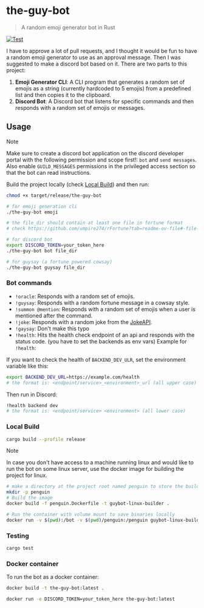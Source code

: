 # the-guy-bot

> A random emoji generator bot in Rust


[![Test](https://github.com/ShawonAshraf/summoner-emoji-bot/actions/workflows/test.yml/badge.svg)](https://github.com/ShawonAshraf/summoner-emoji-bot/actions/workflows/test.yml)

I have to approve a lot of pull requests, and I thought it would be fun to have a random emoji generator to use as an
approval message. Then I was suggested to make a discord bot based on it. There are two parts to this project:

1. **Emoji Generator CLI**: A CLI program that generates a random set of emojis as a string (currently hardcoded to 5
   emojis) from a predefined list and then copies it to the
   clipboard.
2. **Discord Bot**: A Discord bot that listens for specific commands and then responds with a random set of emojis
   or messages.

## Usage

> [!NOTE]
> Make sure to create a discord bot application on the discord developer portal with the following permission and scope
> first!:
> `bot` and `send messages`. Also enable `GUILD_MESSAGES` permissions in the privileged access section so that the bot
> can read
> instructions.


Build the project locally (check [Local Build](#local-build)) and then run:

```bash
chmod +x target/release/the-guy-bot

# for emoji generation cli
./the-guy-bot emoji

# the file_dir should contain at least one file in fortune format
# check https://github.com/umpire274/rFortune?tab=readme-ov-file#-file-format

# for discord bot
export DISCORD_TOKEN=your_token_here
./the-guy-bot bot file_dir

# for guysay (a fortune powered cowsay)
./the-guy-bot guysay file_dir
```

### Bot commands

- `!oracle`: Responds with a random set of emojis.
- `!guysay`: Responds with a random fortune message in a cowsay style.
- `!summon @mention`: Responds with a random set of emojis when a user is mentioned after the command.
- `!joke`: Responds with a random joke from the [JokeAPI](https://jokeapi.dev/).
- `!gaysay`: Don't make this typo
- `!health`: Hits the health check endpoint of an api and responds with the status code. (you have to set the backends
  as env vars)
  Example for `!health`:

If you want to check the health of `BACKEND_DEV_ULR`, set the environment variable like this:

```bash
export BACKEND_DEV_URL=https://example.com/health
# the format is: <endpoint/service>_<environment>_url (all upper case)
```

Then run in Discord:

```bash
!health backend dev
# the format is: <endpoint/service> <environment> (all lower case)
```

### Local Build

```bash
cargo build --profile release
```

> [!NOTE]
> In case you don't have access to a machine running linux and would like to run the bot on some linux server, use the
> docker image for building the project for linux.

```bash
# make a directory at the project root named penguin to store the build
mkdir -p penguin
# Build the image
docker build -f penguin.Dockerfile -t guybot-linux-builder .

# Run the container with volume mount to save binaries locally
docker run -v $(pwd):/bot -v $(pwd)/penguin:/penguin guybot-linux-builder
```

### Testing

```bash
cargo test
```

### Docker container

To run the bot as a docker container:

```bash
docker build -t the-guy-bot:latest .

docker run -e DISCORD_TOKEN=your_token_here the-guy-bot:latest
```
